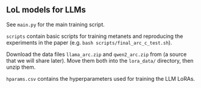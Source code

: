 ## LoL models for LLMs

See `main.py` for the main training script.

`scripts` contain basic scripts for training metanets and reproducing the experiments in the paper (e.g. `bash scripts/final_arc_c_test.sh`).

Download the data files `llama_arc.zip` and `qwen2_arc.zip` from (a source that we will share later). Move them both into the `lora_data/` directory, then unzip them.

`hparams.csv` contains the hyperparameters used for training the LLM LoRAs.
